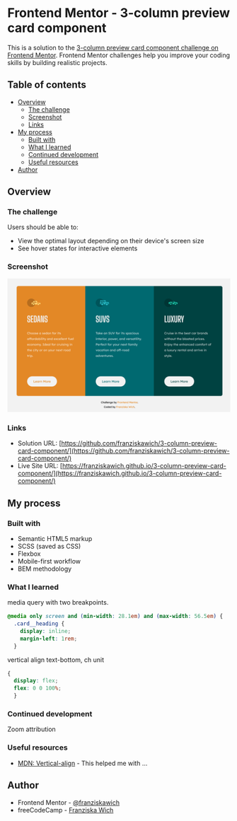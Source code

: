 # Frontend Mentor - 3-column preview card component

This is a solution to the [3-column preview card component challenge on Frontend Mentor](https://www.frontendmentor.io/challenges/3column-preview-card-component-pH92eAR2-). Frontend Mentor challenges help you improve your coding skills by building realistic projects. 

## Table of contents

- [Overview](#overview)
  - [The challenge](#the-challenge)
  - [Screenshot](#screenshot)
  - [Links](#links)
- [My process](#my-process)
  - [Built with](#built-with)
  - [What I learned](#what-i-learned)
  - [Continued development](#continued-development)
  - [Useful resources](#useful-resources)
- [Author](#author)


## Overview

### The challenge

Users should be able to:

- View the optimal layout depending on their device's screen size
- See hover states for interactive elements

### Screenshot

![](./screenshot.png)

### Links

- Solution URL: [https://github.com/franziskawich/3-column-preview-card-component/](https://github.com/franziskawich/3-column-preview-card-component/)
- Live Site URL: [https://franziskawich.github.io/3-column-preview-card-component/](https://franziskawich.github.io/3-column-preview-card-component/)

## My process

### Built with

- Semantic HTML5 markup
- SCSS (saved as CSS)
- Flexbox
- Mobile-first workflow
- BEM methodology

### What I learned

media query with two breakpoints.

```css
@media only screen and (min-width: 28.1em) and (max-width: 56.5em) {
  .card__heading {
    display: inline;
    margin-left: 1rem;
  }
```

vertical align text-bottom, ch unit


```css
{
  display: flex;
  flex: 0 0 100%;
  }
```



### Continued development

Zoom attribution


### Useful resources

- [MDN: Vertical-align](https://developer.mozilla.org/en-US/docs/Web/CSS/vertical-align) - This helped me with ...


## Author

- Frontend Mentor - [@franziskawich](https://www.frontendmentor.io/profile/franziskawich)
- freeCodeCamp - [Franziska Wich](https://www.freecodecamp.org/fcc35fab9df-6b8c-445e-8aec-36ee00e99ba0)
